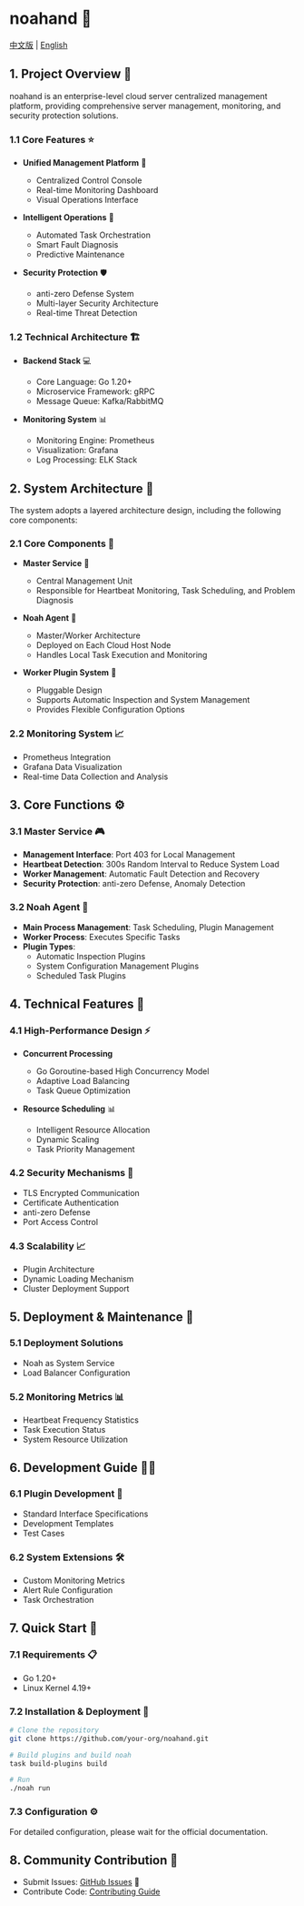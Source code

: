 # noahand 🏰

[中文版](README_CN.md) | [English](README.md)

## 1. Project Overview 🌟

noahand is an enterprise-level cloud server centralized management platform, providing comprehensive server management, monitoring, and security protection solutions.

### 1.1 Core Features ⭐

- **Unified Management Platform** 🎯
  - Centralized Control Console
  - Real-time Monitoring Dashboard
  - Visual Operations Interface

- **Intelligent Operations** 🤖
  - Automated Task Orchestration
  - Smart Fault Diagnosis
  - Predictive Maintenance

- **Security Protection** 🛡️
  - anti-zero Defense System
  - Multi-layer Security Architecture
  - Real-time Threat Detection

### 1.2 Technical Architecture 🏗️

- **Backend Stack** 💻
  - Core Language: Go 1.20+
  - Microservice Framework: gRPC
  - Message Queue: Kafka/RabbitMQ

- **Monitoring System** 📊
  - Monitoring Engine: Prometheus
  - Visualization: Grafana
  - Log Processing: ELK Stack

## 2. System Architecture 🔨

The system adopts a layered architecture design, including the following core components:

### 2.1 Core Components 🧩

- **Master Service** 👑
  - Central Management Unit
  - Responsible for Heartbeat Monitoring, Task Scheduling, and Problem Diagnosis
  
- **Noah Agent** 🤖
  - Master/Worker Architecture
  - Deployed on Each Cloud Host Node
  - Handles Local Task Execution and Monitoring

- **Worker Plugin System** 🔌
  - Pluggable Design
  - Supports Automatic Inspection and System Management
  - Provides Flexible Configuration Options

### 2.2 Monitoring System 📈

- Prometheus Integration
- Grafana Data Visualization
- Real-time Data Collection and Analysis

## 3. Core Functions ⚙️

### 3.1 Master Service 🎮

- **Management Interface**: Port 403 for Local Management
- **Heartbeat Detection**: 300s Random Interval to Reduce System Load
- **Worker Management**: Automatic Fault Detection and Recovery
- **Security Protection**: anti-zero Defense, Anomaly Detection

### 3.2 Noah Agent 🚀

- **Main Process Management**: Task Scheduling, Plugin Management
- **Worker Process**: Executes Specific Tasks
- **Plugin Types**:
  - Automatic Inspection Plugins
  - System Configuration Management Plugins
  - Scheduled Task Plugins

## 4. Technical Features 🔧

### 4.1 High-Performance Design ⚡

- **Concurrent Processing**
  - Go Goroutine-based High Concurrency Model
  - Adaptive Load Balancing
  - Task Queue Optimization

- **Resource Scheduling** 📊
  - Intelligent Resource Allocation
  - Dynamic Scaling
  - Task Priority Management

### 4.2 Security Mechanisms 🔐

- TLS Encrypted Communication
- Certificate Authentication
- anti-zero Defense
- Port Access Control

### 4.3 Scalability 📈

- Plugin Architecture
- Dynamic Loading Mechanism
- Cluster Deployment Support

## 5. Deployment & Maintenance 🚀

### 5.1 Deployment Solutions

- Noah as System Service
- Load Balancer Configuration

### 5.2 Monitoring Metrics 📊

- Heartbeat Frequency Statistics
- Task Execution Status
- System Resource Utilization

## 6. Development Guide 👨‍💻

### 6.1 Plugin Development 🔌

- Standard Interface Specifications
- Development Templates
- Test Cases

### 6.2 System Extensions 🛠️

- Custom Monitoring Metrics
- Alert Rule Configuration
- Task Orchestration

## 7. Quick Start 🚀

### 7.1 Requirements 📋

- Go 1.20+
- Linux Kernel 4.19+

### 7.2 Installation & Deployment 🔧

```bash
# Clone the repository
git clone https://github.com/your-org/noahand.git

# Build plugins and build noah
task build-plugins build

# Run
./noah run
```

### 7.3 Configuration ⚙️

For detailed configuration, please wait for the official documentation.

## 8. Community Contribution 🤝

- Submit Issues: [GitHub Issues](https://github.com/your-org/noahand/issues) 🐛
- Contribute Code: [Contributing Guide](CONTRIBUTING.md)
